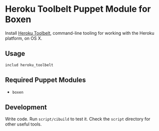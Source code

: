 # Heroku Toolbelt Puppet Module for Boxen

Install [Heroku Toolbelt](https://toolbelt.heroku.com/), command-line tooling for working with the Heroku platform, on OS X.

## Usage

```puppet
includ heroku_toolbelt
```

## Required Puppet Modules

* `boxen`

## Development

Write code. Run `script/cibuild` to test it. Check the `script`
directory for other useful tools.
